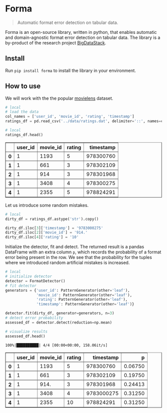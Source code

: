 # Forma
> Automatic format error detection on tabular data.


Forma is an open-source library, written in python, that enables automatic and domain-agnostic format error detection on tabular data. The library is a by-product of the research project [BigDataStack](https://bigdatastack.eu/).

## Install

Run `pip install forma` to install the library in your environment.

## How to use

We will work with the the popular [movielens](https://grouplens.org/datasets/movielens/) dataset.

```python
# local
# load the data
col_names = ['user_id', 'movie_id', 'rating', 'timestamp']
ratings_df = pd.read_csv('../data/ratings.dat', delimiter='::', names=col_names, engine='python')
```

```python
# local
ratings_df.head()
```




<div>
<style scoped>
    .dataframe tbody tr th:only-of-type {
        vertical-align: middle;
    }

    .dataframe tbody tr th {
        vertical-align: top;
    }

    .dataframe thead th {
        text-align: right;
    }
</style>
<table border="1" class="dataframe">
  <thead>
    <tr style="text-align: right;">
      <th></th>
      <th>user_id</th>
      <th>movie_id</th>
      <th>rating</th>
      <th>timestamp</th>
    </tr>
  </thead>
  <tbody>
    <tr>
      <th>0</th>
      <td>1</td>
      <td>1193</td>
      <td>5</td>
      <td>978300760</td>
    </tr>
    <tr>
      <th>1</th>
      <td>1</td>
      <td>661</td>
      <td>3</td>
      <td>978302109</td>
    </tr>
    <tr>
      <th>2</th>
      <td>1</td>
      <td>914</td>
      <td>3</td>
      <td>978301968</td>
    </tr>
    <tr>
      <th>3</th>
      <td>1</td>
      <td>3408</td>
      <td>4</td>
      <td>978300275</td>
    </tr>
    <tr>
      <th>4</th>
      <td>1</td>
      <td>2355</td>
      <td>5</td>
      <td>978824291</td>
    </tr>
  </tbody>
</table>
</div>



Let us introduce some random mistakes.

```python
# local
dirty_df = ratings_df.astype('str').copy()

dirty_df.iloc[3]['timestamp'] = '9783000275'
dirty_df.iloc[2]['movie_id'] = '914.'
dirty_df.iloc[4]['rating'] = '10'
```

Initialize the detector, fit and detect. The returned result is a pandas DataFrame with an extra column `p`, which records the probability of a format error being present in the row. We see that the probability for the tuples where we introduced random artificial mistakes is increased.

```python
# local
# initialize detector
detector = FormatDetector()
# fit detector
generators = {'user_id': PatternGenerator(other='leaf'),
              'movie_id': PatternGenerator(other='leaf'),
              'rating': PatternGenerator(other='leaf'),
              'timestamp': PatternGenerator(other='leaf')}

detector.fit(dirty_df, generator=generators, n=3)
# detect error probability
assessed_df = detector.detect(reduction=np.mean)

# visualize results
assessed_df.head()
```

    100%|██████████| 4/4 [00:00<00:00, 158.06it/s]





<div>
<style scoped>
    .dataframe tbody tr th:only-of-type {
        vertical-align: middle;
    }

    .dataframe tbody tr th {
        vertical-align: top;
    }

    .dataframe thead th {
        text-align: right;
    }
</style>
<table border="1" class="dataframe">
  <thead>
    <tr style="text-align: right;">
      <th></th>
      <th>user_id</th>
      <th>movie_id</th>
      <th>rating</th>
      <th>timestamp</th>
      <th>p</th>
    </tr>
  </thead>
  <tbody>
    <tr>
      <th>0</th>
      <td>1</td>
      <td>1193</td>
      <td>5</td>
      <td>978300760</td>
      <td>0.06750</td>
    </tr>
    <tr>
      <th>1</th>
      <td>1</td>
      <td>661</td>
      <td>3</td>
      <td>978302109</td>
      <td>0.19750</td>
    </tr>
    <tr>
      <th>2</th>
      <td>1</td>
      <td>914.</td>
      <td>3</td>
      <td>978301968</td>
      <td>0.24413</td>
    </tr>
    <tr>
      <th>3</th>
      <td>1</td>
      <td>3408</td>
      <td>4</td>
      <td>9783000275</td>
      <td>0.31250</td>
    </tr>
    <tr>
      <th>4</th>
      <td>1</td>
      <td>2355</td>
      <td>10</td>
      <td>978824291</td>
      <td>0.31250</td>
    </tr>
  </tbody>
</table>
</div>



